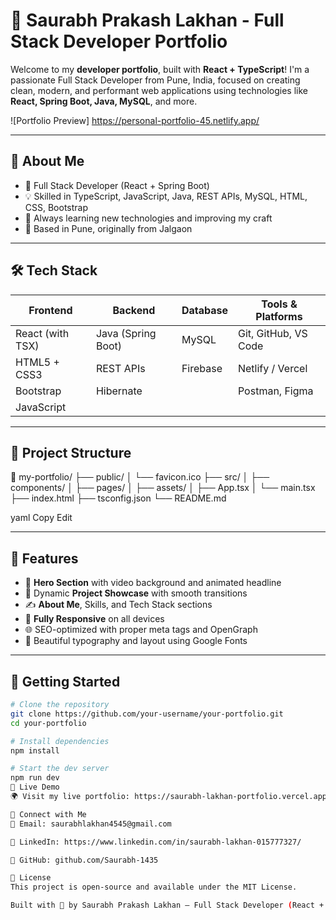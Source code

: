 # 🚀 Saurabh Prakash Lakhan - Full Stack Developer Portfolio

Welcome to my **developer portfolio**, built with **React + TypeScript**! I'm a passionate Full Stack Developer from Pune, India, focused on creating clean, modern, and performant web applications using technologies like **React, Spring Boot, Java, MySQL**, and more.

![Portfolio Preview] https://personal-portfolio-45.netlify.app/ 

---

## 🌟 About Me

- 🔧 Full Stack Developer (React + Spring Boot)
- 💡 Skilled in TypeScript, JavaScript, Java, REST APIs, MySQL, HTML, CSS, Bootstrap
- 🧠 Always learning new technologies and improving my craft
- 📍 Based in Pune, originally from Jalgaon

---

## 🛠️ Tech Stack

| Frontend        | Backend         | Database    | Tools & Platforms        |
|-----------------|------------------|-------------|---------------------------|
| React (with TSX)| Java (Spring Boot)| MySQL       | Git, GitHub, VS Code      |
| HTML5 + CSS3    | REST APIs        | Firebase    | Netlify / Vercel          |
| Bootstrap       | Hibernate        |             | Postman, Figma            |
| JavaScript      |                  |             |                           |

---

## 📂 Project Structure

📁 my-portfolio/
├── public/
│ └── favicon.ico
├── src/
│ ├── components/
│ ├── pages/
│ ├── assets/
│ ├── App.tsx
│ └── main.tsx
├── index.html
├── tsconfig.json
└── README.md

yaml
Copy
Edit

---

## 📸 Features

- 🎥 **Hero Section** with video background and animated headline
- 🧾 Dynamic **Project Showcase** with smooth transitions
- ✍️ **About Me**, Skills, and Tech Stack sections
- 📱 **Fully Responsive** on all devices
- 🌐 SEO-optimized with proper meta tags and OpenGraph
- 🎨 Beautiful typography and layout using Google Fonts

---

## 🚀 Getting Started

```bash
# Clone the repository
git clone https://github.com/your-username/your-portfolio.git
cd your-portfolio

# Install dependencies
npm install

# Start the dev server
npm run dev
🔗 Live Demo
🌍 Visit my live portfolio: https://saurabh-lakhan-portfolio.vercel.app <!-- Replace with actual link -->

🙌 Connect with Me
📧 Email: saurabhlakhan4545@gmail.com

💼 LinkedIn: https://www.linkedin.com/in/saurabh-lakhan-015777327/

🐙 GitHub: github.com/Saurabh-1435

📝 License
This project is open-source and available under the MIT License.

Built with 💙 by Saurabh Prakash Lakhan – Full Stack Developer (React + Spring Boot)
